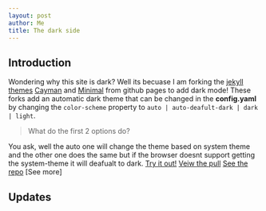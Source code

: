 ```yaml
---
layout: post
author: Me
title: The dark side
---
```

## Introduction
  Wondering why this site is dark? Well its becuase I am forking the [jekyll themes](https://jekyllrb.com/docs/themes/) [Cayman](https://github.com/pages-themes/cayman) and [Minimal](https://github.com/pages-themes/minimal) from github pages to add dark mode! These forks add an automatic dark theme that can be changed in the **config.yaml** by changing the ```color-scheme``` property to ```auto | auto-deafult-dark | dark | light```.
  > What do the first 2 options do?
  
  You ask, well the auto one will change the theme based on system theme and the other one does the same but if the browser doesnt support getting the system-theme it will deafualt to dark.
  [Try it out!](https://godalming123.github.io/minimal/)
  [Veiw the pull](https://github.com/pages-themes/minimal/pull/121)
  [See the repo](https://github.com/godalming123/minimal)
  [See more]
## Updates